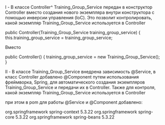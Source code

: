 I - В классе Controller^
Training_Group_Service передан в конструктор Controller вместо создания
нового экземпляра внутри конструктора с помощью инверсии управления (IoC).
Это позволит контролировать, какой экземпляр Training_Group_Service
используется в Controller
 
  public Controller(Training_Group_Service training_group_service) {
          this.training_group_service = training_group_service;
  
Вместо
 
public Controller() {
training_group_service = new Training_Group_Service();
    }

   II - В классе Training_Group_Service внедрена зависимость @Service, в класс Controller добавлено @Component путем использования фреймворка, Spring,
  для автоматического создания экземпляров Training_Group_Service и передачи их в Controller.
  Также для контроля, какой экземпляр Training_Group_Service используется в Controller

  при этом в pom для работы @Service и @Component добавлено:

  <dependencies>
    <dependency>
        <groupId>org.springframework</groupId>
        <artifactId>spring-context</artifactId>
        <version>5.3.22</version>
    </dependency>
    <dependency>
        <groupId>org.springframework</groupId>
        <artifactId>spring-core</artifactId>
        <version>5.3.22</version>
    </dependency>
    <dependency>
        <groupId>org.springframework</groupId>
        <artifactId>spring-beans</artifactId>
        <version>5.3.22</version>
    </dependency>
</dependencies>
